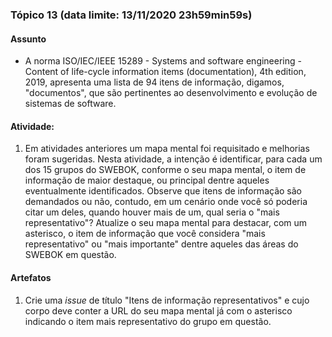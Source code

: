 ### Tópico 13 (data limite: **13/11/2020 23h59min59s**)

#### Assunto

- A norma ISO/IEC/IEEE 15289 - Systems and software engineering - Content of life-cycle information items (documentation), 
4th edition, 2019, apresenta uma lista de 94 itens de informação, digamos, "documentos", que são pertinentes ao 
desenvolvimento e evolução de sistemas de software. 
  
#### Atividade:

1. Em atividades anteriores um mapa mental foi requisitado e melhorias foram sugeridas. Nesta atividade, a intenção é identificar,
para cada um dos 15 grupos do SWEBOK, conforme o seu mapa mental, o item de informação de maior destaque,
ou principal dentre aqueles eventualmente identificados. Observe que itens de informação são demandados ou não,
contudo, em um cenário onde você só poderia citar um deles, quando houver mais de um, qual seria o "mais
representativo"? Atualize o seu mapa mental para destacar, com um asterisco, o item de informação que você
considera "mais representativo" ou "mais importante" dentre aqueles das áreas do SWEBOK em questão. 

#### Artefatos

1. Crie uma _issue_ de título "Itens de informação representativos" e cujo corpo deve conter
a URL do seu mapa mental já com o asterisco indicando o item mais representativo do grupo em questão.
